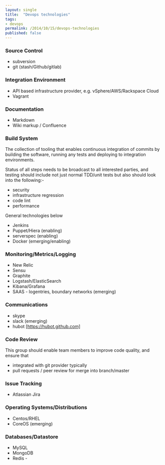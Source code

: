 ```yaml
---
layout: single
title:  "Devops technologies"
tags:
- devops
permalink: /2014/10/15/devops-technologies
published: false
---
```



### Source Control

  * subversion
  * git (stash/Github/gitlab)

### Integration Environment

  * API based infrastructure provider, e.g. vSphere/AWS/Rackspace Cloud
  * Vagrant

### Documentation

  * Markdown
  * Wiki markup / Confluence

### Build System

  The collection of tooling that enables continuous integration of commits
  by building the software, running any tests and deploying to integration
  environments.

  Status of all steps needs to be broadcast to all interested parties, and
  testing should include not just normal TDD/unit tests but also should look
  into the following:-

  * security
  * infrastructure regression
  * code lint
  * performance

  General technologies below

  * Jenkins
  * Puppet/Hiera (enabling)
  * serverspec (enabling)
  * Docker (emerging/enabling)


### Monitoring/Metrics/Logging

  * New Relic
  * Sensu
  * Graphite
  * Logstash/ElasticSearch
  * Kibana/Grafana
  * SAAS - logentries, boundary networks (emerging)

### Communications

  * skype
  * slack (emerging)
  * hubot [https://hubot.github.com]

### Code Review

  This group should enable team members to improve code quality, and ensure that

  * integrated with git provider typically
  * pull requests / peer review for merge into branch/master

### Issue Tracking

  * Atlassian Jira

### Operating Systems/Distributions

  * Centos/RHEL
  * CoreOS (emerging)

### Databases/Datastore

  * MySQL
  * MongoDB
  * Redis -
